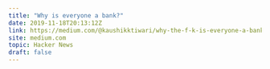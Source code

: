 ```yaml
---
title: "Why is everyone a bank?"
date: 2019-11-18T20:13:12Z
link: https://medium.com/@kaushikktiwari/why-the-f-k-is-everyone-a-bank-6576de9d262d?utm_medium=RSS&utm_source=hune
site: medium.com
topic: Hacker News
draft: false
---
```

